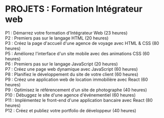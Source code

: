# PROJETS : Formation Intégrateur web

P1 : Démarrez votre formation d'Intégrateur Web (23 heures)  
P2 : Premiers pas sur le langage HTML (20 heures)  
P3 : Créez la page d'accueil d'une agence de voyage avec HTML & CSS (80 heures)  
P5 : Améliorez l'interface d'un site mobile avec des animations CSS (60 heures)  
P6 : Premiers pas sur le langage JavaScript (20 heures)  
P7 : Créez une page web dynamique avec JavaScript (60 heures)  
P8 : Planifiez le développement du site de votre client (60 heures)  
P9 : Créez une application web de location immobilière avec React (60 heures)  
P9 : Optimisez le référencement d'un site de photographe (40 heures)  
P10 : Débuggez le site d'une agence d'événementiel (60 heures)  
P11 : Implémentez le front-end d'une application bancaire avec React (80 heures)  
P12 : Créez et publiez votre portfolio de développeur (40 heures)  
